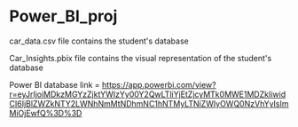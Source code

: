 # Power_BI_proj


car_data.csv file contains the student's database

Car_Insights.pbix file contains the visual representation of the student's database

Power BI database link = https://app.powerbi.com/view?r=eyJrIjoiMDkzMGYzZjktYWIzYy00Y2QwLTliYjEtZjcyMTk0MWE1MDZkIiwidCI6IjBlZWZkNTY2LWNhNmMtNDhmNC1hNTMyLTNiZWIyOWQ0NzVhYyIsImMiOjEwfQ%3D%3D
